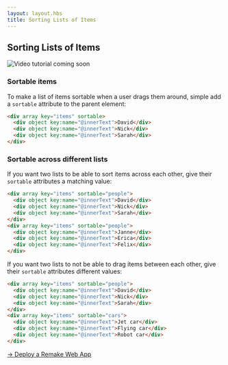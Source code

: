```yaml
---
layout: layout.hbs
title: Sorting Lists of Items
---
```


## Sorting Lists of Items

<img src="/static/images/video-coming-soon.png" alt="Video tutorial coming soon">

### Sortable items

To make a list of items sortable when a user drags them around, simple add a `sortable` attribute to the parent element:

```html
<div array key="items" sortable>
  <div object key:name="@innerText">David</div>
  <div object key:name="@innerText">Nick</div>
  <div object key:name="@innerText">Sarah</div>
</div>
```

### Sortable across different lists

If you want two lists to be able to sort items across each other, give their `sortable` attributes a matching value:

```html
<div array key="items" sortable="people">
  <div object key:name="@innerText">David</div>
  <div object key:name="@innerText">Nick</div>
  <div object key:name="@innerText">Sarah</div>
</div>
<div array key="items" sortable="people">
  <div object key:name="@innerText">Janne</div>
  <div object key:name="@innerText">Erica</div>
  <div object key:name="@innerText">Felix</div>
</div>
```

If you want two lists to not be able to drag items between each other, give their `sortable` attributes different values:

```html
<div array key="items" sortable="people">
  <div object key:name="@innerText">David</div>
  <div object key:name="@innerText">Nick</div>
  <div object key:name="@innerText">Sarah</div>
</div>
<div array key="items" sortable="cars">
  <div object key:name="@innerText">Jet car</div>
  <div object key:name="@innerText">Flying car</div>
  <div object key:name="@innerText">Robot car</div>
</div>
```

<div class="spacer--8"></div>

<a class="slanted-link" href="/deploy-a-remake-web-app/"><span>&rarr; Deploy a Remake Web App</span></a>

